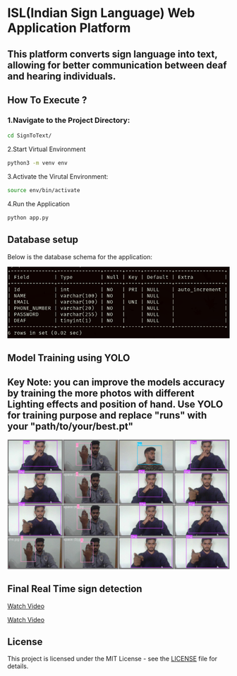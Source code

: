 # ISL(Indian Sign Language) Web Application Platform
## This platform converts sign language into text, allowing for better communication between deaf and hearing individuals.

## How To Execute ?
### 1.Navigate to the Project Directory:
```bash
cd SignToText/
```

2.Start Virtual Environment
```bash
python3 -m venv env
```

3.Activate the Virutal Environment:
```bash
source env/bin/activate
```

4.Run the Application
```bash
python app.py
```

## Database setup
Below is the database schema for the application:

![Database Setup](images/Database.png)

## Model Training using YOLO
## Key Note: you can improve the models accuracy by training the more photos with different Lighting effects and position of hand. Use YOLO for training purpose and replace "runs" with your "path/to/your/best.pt"
![Training Images](images/trainImage.jpg)

## Final Real Time sign detection
[Watch Video](images/TrainVideo1_compressed.mp4)

[Watch Video](images/TrainVideo2.mp4)

## License

This project is licensed under the MIT License - see the [LICENSE](LICENSE) file for details.
